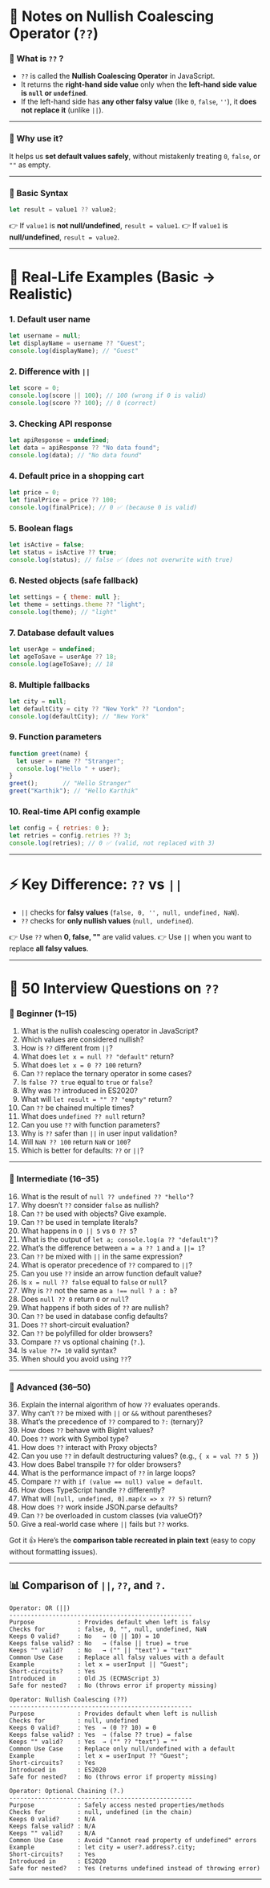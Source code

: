 # 📘 Notes on Nullish Coalescing Operator (`??`)

### 🔹 What is `??` ?

* `??` is called the **Nullish Coalescing Operator** in JavaScript.
* It returns the **right-hand side value** only when the **left-hand side value is `null` or `undefined`**.
* If the left-hand side has **any other falsy value** (like `0`, `false`, `''`), it **does not replace it** (unlike `||`).

---

### 🔹 Why use it?

It helps us **set default values safely**, without mistakenly treating `0`, `false`, or `""` as empty.

---

### 🔹 Basic Syntax

```js
let result = value1 ?? value2;
```

👉 If `value1` is **not null/undefined**, `result = value1`.
👉 If `value1` is **null/undefined**, `result = value2`.

---

# 📝 Real-Life Examples (Basic → Realistic)

### 1. Default user name

```js
let username = null;
let displayName = username ?? "Guest";
console.log(displayName); // "Guest"
```

### 2. Difference with `||`

```js
let score = 0;
console.log(score || 100); // 100 (wrong if 0 is valid)
console.log(score ?? 100); // 0 (correct)
```

### 3. Checking API response

```js
let apiResponse = undefined;
let data = apiResponse ?? "No data found";
console.log(data); // "No data found"
```

### 4. Default price in a shopping cart

```js
let price = 0;  
let finalPrice = price ?? 100; 
console.log(finalPrice); // 0 ✅ (because 0 is valid)
```

### 5. Boolean flags

```js
let isActive = false;
let status = isActive ?? true;
console.log(status); // false ✅ (does not overwrite with true)
```

### 6. Nested objects (safe fallback)

```js
let settings = { theme: null };
let theme = settings.theme ?? "light";
console.log(theme); // "light"
```

### 7. Database default values

```js
let userAge = undefined;
let ageToSave = userAge ?? 18;
console.log(ageToSave); // 18
```

### 8. Multiple fallbacks

```js
let city = null;
let defaultCity = city ?? "New York" ?? "London";
console.log(defaultCity); // "New York"
```

### 9. Function parameters

```js
function greet(name) {
  let user = name ?? "Stranger";
  console.log("Hello " + user);
}
greet();       // "Hello Stranger"
greet("Karthik"); // "Hello Karthik"
```

### 10. Real-time API config example

```js
let config = { retries: 0 };
let retries = config.retries ?? 3;
console.log(retries); // 0 ✅ (valid, not replaced with 3)
```

---

# ⚡ Key Difference: `??` vs `||`

* `||` checks for **falsy values** (`false, 0, '', null, undefined, NaN`).
* `??` checks for **only nullish values** (`null, undefined`).

👉 Use `??` when **0, false, ""** are valid values.
👉 Use `||` when you want to replace **all falsy values**.

---

# 🎯 50 Interview Questions on `??`

### 🔹 Beginner (1–15)

1. What is the nullish coalescing operator in JavaScript?
2. Which values are considered nullish?
3. How is `??` different from `||`?
4. What does `let x = null ?? "default"` return?
5. What does `let x = 0 ?? 100` return?
6. Can `??` replace the ternary operator in some cases?
7. Is `false ?? true` equal to `true` or `false`?
8. Why was `??` introduced in ES2020?
9. What will `let result = "" ?? "empty"` return?
10. Can `??` be chained multiple times?
11. What does `undefined ?? null` return?
12. Can you use `??` with function parameters?
13. Why is `??` safer than `||` in user input validation?
14. Will `NaN ?? 100` return `NaN` or `100`?
15. Which is better for defaults: `??` or `||`?

---

### 🔹 Intermediate (16–35)

16. What is the result of `null ?? undefined ?? "hello"`?
17. Why doesn’t `??` consider `false` as nullish?
18. Can `??` be used with objects? Give example.
19. Can `??` be used in template literals?
20. What happens in `0 || 5` vs `0 ?? 5`?
21. What is the output of `let a; console.log(a ?? "default")`?
22. What’s the difference between `a = a ?? 1` and `a ||= 1`?
23. Can `??` be mixed with `||` in the same expression?
24. What is operator precedence of `??` compared to `||`?
25. Can you use `??` inside an arrow function default value?
26. Is `x = null ?? false` equal to `false` or `null`?
27. Why is `??` not the same as `a !== null ? a : b`?
28. Does `null ?? 0` return `0` or `null`?
29. What happens if both sides of `??` are nullish?
30. Can `??` be used in database config defaults?
31. Does `??` short-circuit evaluation?
32. Can `??` be polyfilled for older browsers?
33. Compare `??` vs optional chaining (`?.`).
34. Is `value ??= 10` valid syntax?
35. When should you avoid using `??`?

---

### 🔹 Advanced (36–50)

36. Explain the internal algorithm of how `??` evaluates operands.
37. Why can’t `??` be mixed with `||` or `&&` without parentheses?
38. What’s the precedence of `??` compared to `?:` (ternary)?
39. How does `??` behave with BigInt values?
40. Does `??` work with Symbol type?
41. How does `??` interact with Proxy objects?
42. Can you use `??` in default destructuring values? (e.g., `{ x = val ?? 5 }`)
43. How does Babel transpile `??` for older browsers?
44. What is the performance impact of `??` in large loops?
45. Compare `??` with `if (value == null) value = default`.
46. How does TypeScript handle `??` differently?
47. What will `[null, undefined, 0].map(x => x ?? 5)` return?
48. How does `??` work inside JSON.parse defaults?
49. Can `??` be overloaded in custom classes (via valueOf)?
50. Give a real-world case where `||` fails but `??` works.

Got it 👍
Here’s the **comparison table recreated in plain text** (easy to copy without formatting issues).

---

## 📊 Comparison of `||`, `??`, and `?.`

```
Operator: OR (||)
---------------------------------------------------
Purpose            : Provides default when left is falsy
Checks for         : false, 0, "", null, undefined, NaN
Keeps 0 valid?     : No   → (0 || 10) = 10
Keeps false valid? : No   → (false || true) = true
Keeps "" valid?    : No   → ("" || "text") = "text"
Common Use Case    : Replace all falsy values with a default
Example            : let x = userInput || "Guest";
Short-circuits?    : Yes
Introduced in      : Old JS (ECMAScript 3)
Safe for nested?   : No (throws error if property missing)
```

```
Operator: Nullish Coalescing (??)
---------------------------------------------------
Purpose            : Provides default when left is nullish
Checks for         : null, undefined
Keeps 0 valid?     : Yes  → (0 ?? 10) = 0
Keeps false valid? : Yes  → (false ?? true) = false
Keeps "" valid?    : Yes  → ("" ?? "text") = ""
Common Use Case    : Replace only null/undefined with a default
Example            : let x = userInput ?? "Guest";
Short-circuits?    : Yes
Introduced in      : ES2020
Safe for nested?   : No (throws error if property missing)
```

```
Operator: Optional Chaining (?.)
---------------------------------------------------
Purpose            : Safely access nested properties/methods
Checks for         : null, undefined (in the chain)
Keeps 0 valid?     : N/A
Keeps false valid? : N/A
Keeps "" valid?    : N/A
Common Use Case    : Avoid "Cannot read property of undefined" errors
Example            : let city = user?.address?.city;
Short-circuits?    : Yes
Introduced in      : ES2020
Safe for nested?   : Yes (returns undefined instead of throwing error)
```

---
